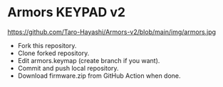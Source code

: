 # Armors KEYPAD v2
https://github.com/Taro-Hayashi/Armors-v2/blob/main/img/armors.jpg
- Fork this repository.
- Clone forked repository.
- Edit armors.keymap (create branch if you want).
- Commit and push local repository.
- Download firmware.zip from GitHub Action when done.
